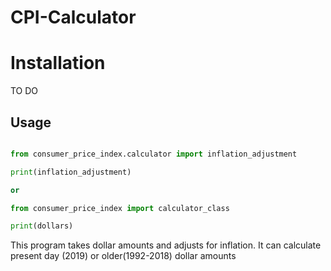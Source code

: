 # CPI-Calculator

# Installation

TO DO

## Usage
 ```py

 from consumer_price_index.calculator import inflation_adjustment

 print(inflation_adjustment)

 or 

 from consumer_price_index import calculator_class

 print(dollars)
 ```

This program takes dollar amounts and adjusts for inflation. 
It can calculate present day (2019) or older(1992-2018) dollar amounts